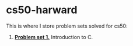 # cs50-harward

This is where I store problem sets solved for cs50:
1. [**Problem set 1.**](/PSet1) Introduction to C.
